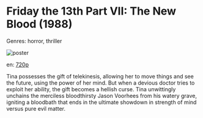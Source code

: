 # Friday the 13th Part VII: The New Blood (1988)

Genres: horror, thriller

![poster](http://image.tmdb.org/t/p/w500/mt5ijxnTC5a0sS1oPD58Gt9UT5N.jpg)

en:
  [720p](magnet:?xt=urn:btih:BA9A34967122CA08D2A65E8C013731A1D595FAC7&tr=udp://glotorrents.pw:6969/announce&tr=udp://tracker.opentrackr.org:1337/announce&tr=udp://torrent.gresille.org:80/announce&tr=udp://tracker.openbittorrent.com:80&tr=udp://tracker.coppersurfer.tk:6969&tr=udp://tracker.leechers-paradise.org:6969&tr=udp://p4p.arenabg.ch:1337&tr=udp://tracker.internetwarriors.net:1337)
  


Tina possesses the gift of telekinesis, allowing her to move things and see the future, using the power of her mind. But when a devious doctor tries to exploit her ability, the gift becomes a hellish curse. Tina unwittingly unchains the merciless bloodthirsty Jason Voorhees from his watery grave, igniting a bloodbath that ends in the ultimate showdown in strength of mind versus pure evil matter.